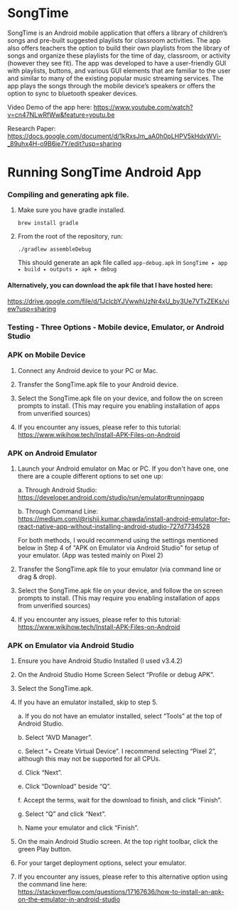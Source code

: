 # SongTime

SongTime is an Android mobile application that offers a library of children’s songs and pre-built suggested playlists for classroom activities. The app also offers teachers the option to build their own playlists from the library of songs and organize these playlists for the time of day, classroom, or activity (however they see fit). The app was developed to have a user-friendly GUI with playlists, buttons, and various GUI elements that are familiar to the user and similar to many of the existing popular music streaming services. The app plays the songs through the mobile device’s speakers or offers the option to sync to bluetooth speaker devices.

Video Demo of the app here: https://www.youtube.com/watch?v=cn47NLwRfWw&feature=youtu.be

Research Paper: https://docs.google.com/document/d/1kRxsJm_aA0h0pLHPV5kHdxWVi-_89uhx4H-o9B6ie7Y/edit?usp=sharing



# Running SongTime Android App

### Compiling and generating apk file.

1. Make sure you have gradle installed.
  
    ```brew install gradle```
    
2. From the root of the repository, run:
    
    ```./gradlew assembleDebug```
    
    This should generate an apk file called `app-debug.apk` in `⁨SongTime⁩ ▸ ⁨app⁩ ▸ ⁨build⁩ ▸ ⁨outputs⁩ ▸ ⁨apk⁩ ▸ ⁨debug⁩`
    
#### Alternatively, you can download the apk file that I have hosted here:
https://drive.google.com/file/d/1JclcbYJVwwhUzNr4xU_by3Ue7VTxZEKs/view?usp=sharing





### Testing - Three Options - Mobile device, Emulator, or Android Studio

### APK on Mobile Device
1. Connect any Android device to your PC or Mac.

2. Transfer the SongTime.apk file to your Android device.

3. Select the SongTime.apk file on your device, and follow the on screen prompts to install. (This may require you enabling installation of apps from unverified sources)

4. If you encounter any issues, please refer to this tutorial: 
   https://www.wikihow.tech/Install-APK-Files-on-Android
   
   
### APK on Android Emulator
1. Launch your Android emulator on Mac or PC.
If you don't have one, one there are a couple different options to set one up:
      
      a. Through Android Studio: https://developer.android.com/studio/run/emulator#runningapp
      
      b. Through Command Line: https://medium.com/@rishii.kumar.chawda/install-android-emulator-for-react-native-app-without-installing-android-studio-727d7734528
      
      For both methods, I would recommend using the settings mentioned below in Step 4 of "APK on Emulator via Android Studio" for setup of your emulator. (App was tested mainly on Pixel 2)

2. Transfer the SongTime.apk file to your emulator (via command line or drag & drop).

3. Select the SongTime.apk file on your device, and follow the on screen prompts to install. (This may require you enabling installation of apps from unverified sources)

4. If you encounter any issues, please refer to this tutorial: 
   https://www.wikihow.tech/Install-APK-Files-on-Android


### APK on Emulator via Android Studio

1. Ensure you have Android Studio Installed (I used v3.4.2)

2. On the Android Studio Home Screen Select “Profile or debug APK”.

3. Select the SongTime.apk.

4. If you have an emulator installed, skip to step 5.

      a. If you do not have an emulator installed, select “Tools” at the top of Android Studio.

      b. Select “AVD Manager”.

      c. Select “+ Create Virtual Device”. 
      I recommend selecting “Pixel 2”, although this may not be supported for all CPUs.

      d. Click “Next”.

      e. Click “Download” beside “Q”.

      f. Accept the terms, wait for the download to finish, and click “Finish”.

      g. Select “Q” and click “Next”.

      h. Name your emulator and click “Finish”.

5. On the main Android Studio screen. At the top right toolbar, click the green Play button. 

6. For your target deployment options, select your emulator.

7. If you encounter any issues, please refer to this alternative option using the command line here:
  https://stackoverflow.com/questions/17167636/how-to-install-an-apk-on-the-emulator-in-android-studio




